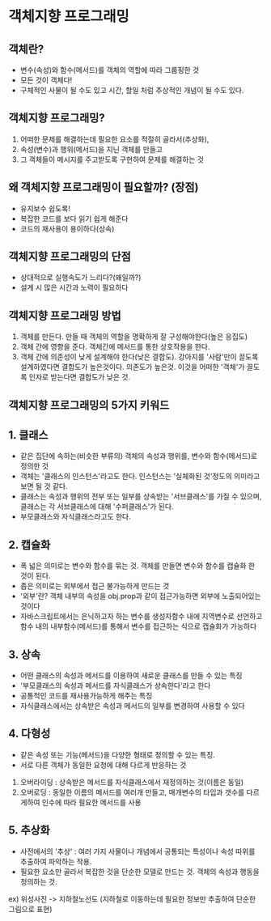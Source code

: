 # 객체지향 프로그래밍

## 객체란?

- 변수(속성)와 함수(메서드)를 객체의 역할에 따라 그룹핑한 것
- 모든 것이 객체다!
- 구체적인 사물이 될 수도 있고 시간, 할일 처럼 추상적인 개념이 될 수도 있다.

## 객체지향 프로그래밍?

1. 어떠한 문제를 해결하는데 필요한 요소를 적절히 골라서(추상화),
2. 속성(변수)과 행위(메서드)을 지닌 객체를 만들고
3. 그 객체들이 메시지를 주고받도록 구현하여 문제를 해결하는 것

## 왜 객체지향 프로그래밍이 필요할까? (장점)

- 유지보수 쉽도록!
- 복잡한 코드를 보다 읽기 쉽게 해준다
- 코드의 재사용이 용이하다(상속)

## 객체지향 프로그래밍의 단점

- 상대적으로 실행속도가 느리다?(왜일까?)
- 설계 시 많은 시간과 노력이 필요하다

## 객체지향 프로그래밍 방법

1. 객체를 만든다. 만들 때 객체의 역할을 명확하게 잘 구성해야한다(높은 응집도)
2. 객체 간에 영향을 준다. 객체간에 메서드를 통한 상호작용을 한다.
3. 객체 간에 의존성이 낮게 설계해야 한다(낮은 결합도). 강아지를 '사람'만이 끌도록 설계하였다면 결합도가 높은것이다. 의존도가 높은것. 이것을 어떠한 '객체'가 끌도록 인자로 받는다면 결합도가 낮은 것.

## 객체지향 프로그래밍의 5가지 키워드

## 1. 클래스

- 같은 집단에 속하는(비슷한 부류의) 객체의 속성과 행위를, 변수와 함수(메서드)로 정의한 것
- 객체는 '클래스의 인스턴스'라고도 한다. 인스턴스는 '실체화된 것'정도의 의미라고 보면 될 것 같다.
- 클래스는 속성과 행위의 전부 또는 일부를 상속받는 '서브클래스'를 가질 수 있으며, 클래스는 각 서브클래스에 대해 '수퍼클래스'가 된다.
- 부모클래스와 자식클래스라고도 한다.

## 2. 캡슐화
- 폭 넓은 의미로는 변수와 함수를 묶는 것. 객체를 만들면 변수와 함수를 캡슐화 한 것이 된다.
- 좁은 의미로는 외부에서 접근 불가능하게 만드는 것
- '외부'란? 객체 내부의 속성을 obj.prop과 같이 접근가능하면 외부에 노출되어있는 것이다
- 자바스크립트에서는 은닉하고자 하는 변수를 생성자함수 내에 지역변수로 선언하고 함수 내의 내부함수(메서드)를 통해서 변수를 접근하는 식으로 캡슐화가 가능하다


## 3. 상속

- 어떤 클래스의 속성과 메서드를 이용하여 새로운 클래스를 만들 수 있는 특징
- '부모클래스의 속성과 메서드를 자식클래스가 상속한다'라고 한다
- 공통적인 코드를 재사용가능하게 해주는 특징
- 자식클래스에서는 상속받은 속성과 메서드의 일부를 변경하여 사용할 수 있다

## 4. 다형성

- 같은 속성 또는 기능(메서드)을 다양한 형태로 정의할 수 있는 특징.
- 서로 다른 객체가 동일한 요청에 대해 다르게 반응하는 것

1. 오버라이딩 : 상속받은 메서드를 자식클래스에서 재정의하는 것(이름은 동일)
2. 오버로딩 : 동일한 이름의 메서드를 여러개 만들고, 매개변수의 타입과 갯수를 다르게하여 인수에 따라 필요한 메서드를 사용

## 5. 추상화

- 사전에서의 '추상' : 여러 가지 사물이나 개념에서 공통되는 특성이나 속성 따위를 추출하여 파악하는 작용.
- 필요한 요소만 골라서 복잡한 것을 단순한 모델로 만드는 것. 객체의 속성과 행동을 정의하는 것.

ex) 위성사진 -> 지하철노선도 (지하철로 이동하는데 필요한 정보만 추출하여 단순한 그림으로 표현)
